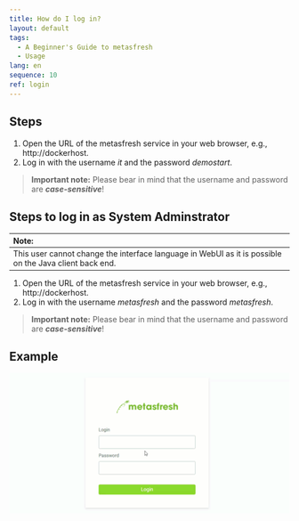 ```yaml
---
title: How do I log in?
layout: default
tags:
  - A Beginner's Guide to metasfresh
  - Usage
lang: en
sequence: 10
ref: login
---
```


## Steps
1. Open the URL of the metasfresh service in your web browser, e.g., http://dockerhost.
1. Log in with the username *it* and the password *demostart*.
 >**Important note:** Please bear in mind that the username and password are ***case-sensitive***!

## Steps to log in as System Adminstrator

| **Note:** |
| :- |
| This user cannot change the interface language in WebUI as it is possible on the Java client back end. |

1. Open the URL of the metasfresh service in your web browser, e.g., http://dockerhost.
1. Log in with the username *metasfresh* and the password *metasfresh*.
 >**Important note:** Please bear in mind that the username and password are ***case-sensitive***!

## Example
![](assets/login_en.gif)
